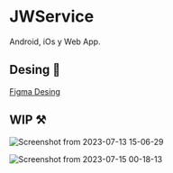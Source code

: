 # JWService
Android, iOs y Web App.

## Desing 💅

[Figma Desing](https://www.figma.com/file/h8xhQ7PnTGlFLuog5N3I6r/ServiceReport?type=design&node-id=2%3A50&mode=design&t=F81mkiGzEyxBoqez-1)

## WIP ⚒️

![Screenshot from 2023-07-13 15-06-29](https://github.com/TutoryOrg/JWService/assets/66746179/d005978d-174e-4414-a434-849e94d76c2e)


![Screenshot from 2023-07-15 00-18-13](https://github.com/TutoryOrg/JWService/assets/66746179/4e67de3e-7833-42e5-8bc7-45b4756aca99)
